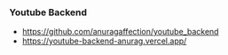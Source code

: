 ### Youtube Backend 
- https://github.com/anuragaffection/youtube_backend
- https://youtube-backend-anurag.vercel.app/




